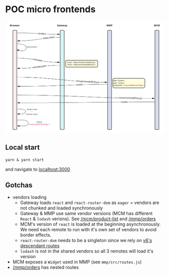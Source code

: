 # POC micro frontends

![Schema](MFE2.jpg?raw=true "Schema")


## Local start

```
yarn & yarn start
```

and navigate to [localhost:3000](http://localhost:3000)

## Gotchas

- vendors loading
  - Gateway loads `react` and `react-router-dom` as `eager` = vendors are not chunked and loaded synchronously
  - Gateway & MMP use same vendor versions (MCM has different `React` & `lodash` verions). See [/mcm/product-list](http://localhost:3000/mcm/product-list) and [/mmp/orders](http://localhost:3000/mmp/orders)
  - MCM's version of `react` is loaded at the beginning asynchronously. We need each remote to run with it's own set of vendors to avoid border effects.
  - `react-router-dom` needs to be a singleton since we rely on [v6's descendant routes](https://reactrouter.com/docs/en/v6/getting-started/overview#descendant-routes)
  - `lodash` is not in the shared vendors so all 3 remotes will load it's version
- MCM exposes a `Widget` used in MMP (see `mmp/src/routes.js`)
- [/mmp/orders](http://localhost:3000/mmp/orders) has nested routes

